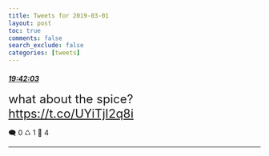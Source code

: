 ```yaml
---
title: Tweets for 2019-03-01
layout: post
toc: true
comments: false
search_exclude: false
categories: [tweets]
---
```



#### <a href = "https://twitter.com/deepfates/status/1101673994455904256">*19:42:03*</a>

<font size="5">what about the spice?  https://t.co/UYiTjI2q8i</font>



🗨️ 0 ♺ 1 🤍  4   

---
    
            
